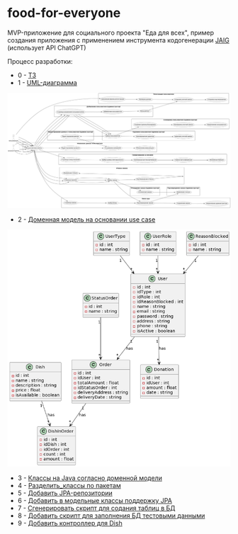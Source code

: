 # food-for-everyone
MVP-приложение для социального проекта "Еда для всех", пример создания приложения с применением инструмента кодогенерации [JAIG](https://github.com/sonkin/JAIG) (использует API ChatGPT) 

Процесс разработки:
- 0 - [ТЗ](https://github.com/Valentina810/food-for-everyone/blob/main/prompt/0_use_cases/0_use_cases-response.txt)
- 1 - [UML-диаграмма](https://github.com/Valentina810/food-for-everyone/blob/main/prompt/1_uml/1_uml-response.txt) 
<img width="1000" alt="UML" src="https://github.com/Valentina810/food-for-everyone/blob/main/src/main/resources/uml.png">

- 2 - [Доменная модель на основании use case](https://github.com/Valentina810/food-for-everyone/blob/main/prompt/2_domain_model/2-domain-model-response.txt) 
<img width="1000" alt="Доменная модель на основании use case" src="https://github.com/Valentina810/food-for-everyone/blob/main/src/main/resources/domain-model.png">

- 3 - [Классы на Java согласно доменной модели](https://github.com/Valentina810/food-for-everyone/blob/main/prompt/3_classes_domain_model/3_classes_domain_model-response.txt)
- 4 - [Разделить_классы по пакетам](https://github.com/Valentina810/food-for-everyone/blob/main/prompt/4_split_packages/4_split_packages-response.txt)
- 5 - [Добавить JPA-репозитории](https://github.com/Valentina810/food-for-everyone/blob/main/prompt/5_add_repositories/5_add_repositories-response.txt)
- 6 - [Добавить в модельные классы поддержку JPA](https://github.com/Valentina810/food-for-everyone/blob/main/prompt/6_add_connection_between_repositories_and_models/6_add_connection_between_repositories_and_models-response.txt)  
- 7 - [Сгенерировать скрипт для содания таблиц в БД](https://github.com/Valentina810/food-for-everyone/blob/main/prompt/7_add_script_for_bd_generate/7_add_script_for_bd_generate-response.txt)
- 8 - [Добавить скрипт для заполнения БД тестовыми данными](https://github.com/Valentina810/food-for-everyone/blob/main/prompt/8_fill_data_in_database/8_fill_data_in_database-response.txt)
- 9 - [Добавить контроллер для Dish](https://github.com/Valentina810/food-for-everyone/blob/main/prompt/9_create_controller/9_create_controllers-response.txt)
